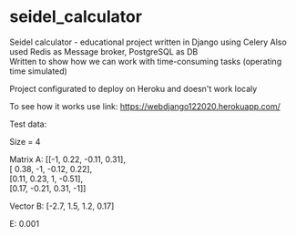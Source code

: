 # seidel_calculator

Seidel calculator - educational project written in Django using Celery
Also used Redis as Message broker, PostgreSQL as DB  
Written to show how we can work with time-consuming tasks (operating time simulated)

Project configurated to deploy on Heroku and doesn't work localy

To see how it works use link: https://webdjango122020.herokuapp.com/

Test data:  

Size = 4  

Matrix A: [[-1, 0.22, -0.11, 0.31],  
           [ 0.38, -1, -0.12, 0.22],  
           [0.11, 0.23, 1, -0.51],  
           [0.17, -0.21, 0.31, -1]]  
           
Vector B: [-2.7, 1.5, 1.2, 0.17]  

E: 0.001
